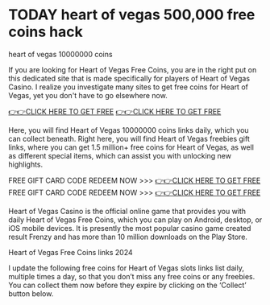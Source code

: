 # TODAY heart of vegas 500,000 free coins hack
heart of vegas 10000000 coins

If you are looking for Heart of Vegas Free Coins, you are in the right put on this dedicated site that is made specifically for players of Heart of Vegas Casino. I realize you investigate many sites to get free coins for Heart of Vegas, yet you don't have to go elsewhere now.

[👉👉CLICK HERE TO GET FREE](https://shorter.me/v3SFS)
[👉👉CLICK HERE TO GET FREE](https://shorter.me/v3SFS)


Here, you will find Heart of Vegas 10000000 coins links daily, which you can collect beneath. Right here, you will find Heart of Vegas freebies gift links, where you can get 1.5 million+ free coins for Heart of Vegas, as well as different special items, which can assist you with unlocking new highlights.

FREE GIFT CARD CODE REDEEM NOW >>> [👉👉CLICK HERE TO GET FREE](https://shorter.me/nVzTR)
FREE GIFT CARD CODE REDEEM NOW >>> [👉👉CLICK HERE TO GET FREE](https://shorter.me/nVzTR)

Heart of Vegas Casino is the official online game that provides you with daily Heart of Vegas Free Coins, which you can play on Android, desktop, or iOS mobile devices. It is presently the most popular casino game created result Frenzy and has more than 10 million downloads on the Play Store.

Heart of Vegas Free Coins links 2024

I update the following free coins for Heart of Vegas slots links list daily, multiple times a day, so that you don’t miss any free coins or any freebies. You can collect them now before they expire by clicking on the ‘Collect’ button below.
